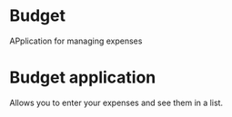 # Budget
APplication for managing expenses

<h1>
Budget application
</h1>
Allows you to enter your expenses and see them in a list.